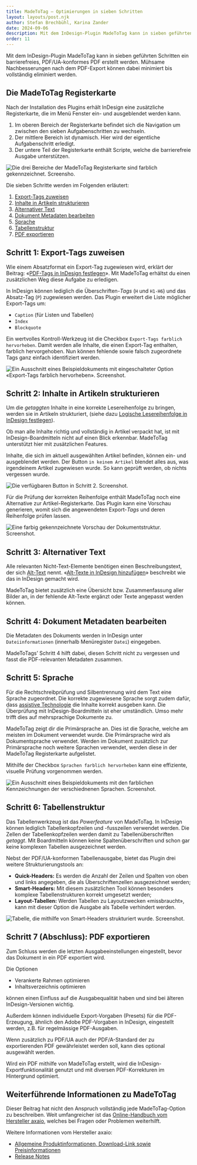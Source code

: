 ```yaml
---
title: MadeToTag – Optimierungen in sieben Schritten
layout: layouts/post.njk
author: Stefan Brechbühl, Karina Zander
date: 2024-09-06
description: Mit dem InDesign-Plugin MadeToTag kann in sieben geführten Schritten ein barrierefreies, PDF/UA-konformes PDF erstellt werden. Mühsame Nachbesserungen nach dem PDF-Export können dabei minimiert bis vollständig eliminiert werden.
order: 11
---
```


Mit dem InDesign-Plugin MadeToTag kann in sieben geführten Schritten ein barrierefreies, PDF/UA-konformes PDF erstellt werden. Mühsame Nachbesserungen nach dem PDF-Export können dabei minimiert bis vollständig eliminiert werden.

## Die MadeToTag Registerkarte

Nach der Installation des Plugins erhält InDesign eine zusätzliche Registerkarte, die im Menü Fenster ein- und ausgeblendet werden kann.

1. Im oberen Bereich der Registerkarte befindet sich die Navigation um zwischen den sieben Aufgabenschritten zu wechseln.
2. Der mittlere Bereich ist dynamisch. Hier wird der eigentliche Aufgabenschritt erledigt.
3. Der untere Teil der Registerkarte enthält Scripte, welche die barrierefreie Ausgabe unterstützen.

![Die drei Bereiche der MadeToTag Registerkarte sind farblich gekennzeichnet. Screensho.](src/assets/img/mtt_overview.png)

Die sieben Schritte werden im Folgenden erläutert:

1. [Export-Tags zuweisen](#schritt-1-export-tags-zuweisen)
2. [Inhalte in Artikeln strukturieren](#schritt-2-inhalte-in-artikeln-strukturieren)
3. [Alternativer Text](#schritt-3-alternativer-text)
4. [Dokument Metadaten bearbeiten](#schritt-4-dokument-metadaten-bearbeiten)
5. [Sprache](#schritt-5-sprache)
6. [Tabellenstruktur](#schritt-6-tabellenstruktur)
7. [PDF exportieren](#abschluss-pdf-exportieren)

## Schritt 1: Export-Tags zuweisen

Wie einem Absatzformat ein Export-Tag zugewiesen wird, erklärt der Beitrag: «[PDF-Tags in InDesign festlegen](/de/basics/indesign/defining-pdf-tags-in-indesign/)». Mit MadeToTag erhältst du einen zusätzlichen Weg diese Aufgabe zu erledigen.

In InDesign können lediglich die Überschriften-*Tags* (`H` und `H1-H6`) und das Absatz-Tag (`P`) zugewiesen werden. Das Plugin erweitert die Liste möglicher Export-Tags um:

- `Caption` (für Listen und Tabellen)
- `Index`
- `Blockquote`

Ein wertvolles Kontroll-Werkzeug ist die Checkbox `Export-Tags farblich hervorheben`. Damit werden alle Inhalte, die einen Export-Tag enthalten, farblich hervorgehoben. Nun können fehlende sowie falsch zugeordnete Tags ganz einfach identifiziert werden.

![Ein Ausschnitt eines Beispieldokuments mit eingeschalteter Option «Export-Tags farblich hervorheben». Screenshot.](src/assets/img/mtt_export-tags-preview.png)

## Schritt 2: Inhalte in Artikeln strukturieren

Um die *getaggten* Inhalte in eine korrekte Lesereihenfolge zu bringen, werden sie in Artikeln strukturiert, (siehe dazu [Logische Lesereihenfolge in InDesign festlegen](/de/basics/indesign/defining-logical-reading-order-in-indesign/)).

Ob man alle Inhalte richtig und vollständig in Artikel verpackt hat, ist mit InDesign-Boardmitteln nicht auf einen Blick erkennbar. MadeToTag unterstützt hier mit zusätzlichen Features.

Inhalte, die sich im aktuell ausgewählten Artikel befinden, können ein- und ausgeblendet werden. Der Button `in keinem Artikel` blendet alles aus, was irgendeinem Artikel zugewiesen wurde. So kann geprüft werden, ob nichts vergessen wurde.

![Die verfügbaren Button in Schritt 2. Screenshot.](src/assets/img/mtt_artikel.png)

Für die Prüfung der korrekten Reihenfolge enthält MadeToTag noch eine Alternative zur Artikel-Registerkarte. Das Plugin kann eine Vorschau generieren, womit sich die angewendeten Export-*Tags* und deren Reihenfolge prüfen lassen.

![Eine farbig gekennzeichnete Vorschau der Dokumentstruktur. Screenshot.](src/assets/img/mtt_preview.png)

## Schritt 3: Alternativer Text

Alle relevanten Nicht-Text-Elemente benötigen einen Beschreibungstext, der sich [Alt-Text](/de/glossary/#alt-text) nennt. «[Alt-Texte in InDesign hinzufügen](/de/basics/indesign/add-an-alt-text-in-indesign/#alt-texte-in-adobe-indesign-hinzuf%C3%BCgen)» beschreibt wie das in InDesign gemacht wird.

MadeToTag bietet zusätzlich eine Übersicht bzw. Zusammenfassung aller Bilder an, in der fehlende Alt-Texte ergänzt oder Texte angepasst werden können.

## Schritt 4: Dokument Metadaten bearbeiten

Die Metadaten des Dokuments werden in InDesign unter `Dateiinformationen` (innerhalb Menüregister `Datei`) eingegeben.

MadeToTags’ Schritt 4 hilft dabei, diesen Schritt nicht zu vergessen und fasst die PDF-relevanten Metadaten zusammen.

## Schritt 5: Sprache

Für die Rechtschreibprüfung und Silbentrennung wird dem Text eine Sprache zugeordnet. Die korrekte zugewiesene Sprache sorgt zudem dafür, dass [assistive Technologie](/de/glossary/#assistive-technologie) die Inhalte korrekt ausgeben kann. Die Überprüfung mit InDesign-Boardmitteln ist eher umständlich. Umso mehr trifft dies auf mehrsprachige Dokumente zu.

MadeToTag zeigt dir die Primärsprache an. Dies ist die Sprache, welche am meisten im Dokument verwendet wurde. Die Primärsprache wird als Dokumentsprache verwendet. Werden im Dokument zusätzlich zur Primärsprache noch weitere Sprachen verwendet, werden diese in der MadeToTag Registerkarte aufgelistet.

Mithilfe der Checkbox `Sprachen farblich hervorheben` kann eine effiziente, visuelle Prüfung vorgenommen werden.

![Ein Ausschnitt eines Beispieldokuments mit den farblichen Kennzeichnungen der verschiednenen Sprachen. Screenshot.](src/assets/img/mtt_sprachen.png)

## Schritt 6: Tabellenstruktur

Das Tabellenwerkzeug ist das *Powerfeature* von MadeToTag. In InDesign können lediglich Tabellenkopfzeilen und -fusszeilen verwendet werden. Die Zellen der Tabellenkopfzeilen werden damit zu Tabellenüberschriften *getaggt*. Mit Boardmitteln können keine Spaltenüberschriften und schon gar keine komplexen Tabellen ausgezeichnet werden.

Nebst der PDF/UA-konformen Tabellenausgabe, bietet das Plugin drei weitere Strukturierungstools an:

- **Quick-Headers:** Es werden die Anzahl der Zeilen und Spalten von oben und links angegeben, die als Überschriftenzellen ausgezeichnet werden;
- **Smart-Headers:** Mit diesem zusätzlichen Tool können besonders komplexe Tabellenstrukturen korrekt umgesetzt werden;
- **Layout-Tabellen:** Werden Tabellen zu Layoutzwecken «missbraucht», kann mit dieser Option die Ausgabe als Tabelle verhindert werden.

![Tabelle, die mithilfe von Smart-Headers strukturiert wurde. Screenshot.](src/assets/img/mtt_tabellen.png)

## Schritt 7 (Abschluss): PDF exportieren

Zum Schluss werden die letzten Ausgabeeinstellungen eingestellt, bevor das Dokument in ein PDF exportiert wird.

Die Optionen

- Verankerte Rahmen optimieren
- Inhaltsverzeichnis optimieren

können einen Einfluss auf die Ausgabequalität haben und sind bei älteren InDesign-Versionen wichtig.

Außerdem können individuelle Export-Vorgaben (Presets) für die PDF-Erzeugung, ähnlich den Adobe PDF-Vorgaben in InDesign, eingestellt werden, z.B. für regelmässige PDF-Ausgaben.

Wenn zusätzlich zu PDF/UA auch der PDF/A-Standard der zu exportierenden PDF gewährleistet werden soll, kann dies optional ausgewählt werden.

<p class="note">
Wird ein PDF mithilfe von MadeToTag erstellt, wird die InDesign-Exportfunktionalität genutzt und mit diversen PDF-Korrekturen im Hintergrund optimiert.
</p>

## Weiterführende Informationen zu MadeToTag

Dieser Beitrag hat nicht den Anspruch vollständig jede MadeToTag-Option zu beschreiben. Weit umfangreicher ist das [Online-Handbuch vom Hersteller axaio](https://hilfe.axaio.com/m/madetotag-handbuch/), welches bei Fragen oder Problemen weiterhilft.

Weitere Informationen vom Hersteller axaio:

- [Allgemeine Produktinformationen, Download-Link sowie Preisinformationen](https://www.axaio.com/doku.php/de:products:madetotag)
- [Release Notes](https://www.axaio.com/doku.php/de:products:madetotag:releasenotes)
